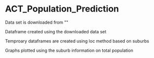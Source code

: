 # ACT_Population_Prediction
Data set is downloaded from ""

Dataframe created using the downloaded data set

Temproary dataframes are created using loc method based on suburbs

Graphs plotted using the suburb information on total population 

